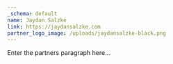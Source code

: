 ```yaml
---
_schema: default
name: Jaydan Salzke
link: https://jaydansalzke.com
partner_logo_image: /uploads/jaydansalzke-black.png
---
```

Enter the partners paragraph here…